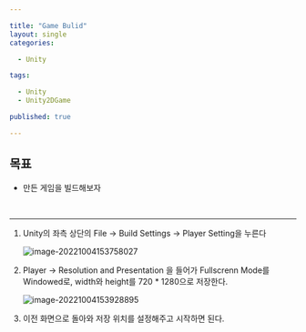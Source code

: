 ```yaml
---

title: "Game Bulid"
layout: single
categories:

  - Unity

tags:

  - Unity
  - Unity2DGame

published: true

---
```


## 목표

- 만든 게임을 빌드해보자

<br>

---

1. Unity의 좌측 상단의 File -> Build Settings -> Player Setting을 누른다

   ![image-20221004153758027](G:\github\blog\maloveforme.github.io\assets\images\2022-10-04-GameBuild\image-20221004153758027.png)

2. Player -> Resolution and Presentation 을 들어가 Fullscrenn Mode를 Windowed로, width와 height를 720 * 1280으로 저장한다.

   ![image-20221004153928895](G:\github\blog\maloveforme.github.io\assets\images\2022-10-04-GameBuild\image-20221004153928895.png)

3. 이전 화면으로 돌아와 저장 위치를 설정해주고 시작하면 된다.

